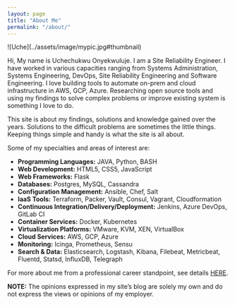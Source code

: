 ```yaml
---
layout: page
title: "About Me"
permalink: "/about/"
---
```


<div class="custom" markdown="1">
![Uche](../assets/image/mypic.jpg#thumbnail) 
</div>

<p class="aboutmeparagraphsetting">
Hi, My name is Uchechukwu Onyekwuluje. I am a Site Reliability Engineer. I have worked in various capacities ranging from Systems Administration, Systems Engineering, DevOps, Site Reliability Engineering and Software Engineering. I love building tools to automate on-prem and cloud infrastructure in AWS, GCP, Azure. Researching open source tools and using my findings to solve complex problems or improve existing system is something I love to do. 
</p>

<p class="aboutmeparagraphsetting">
This site is about my findings, solutions and knowledge gained over the years. Solutions to the difficult problems are sometimes the little things. Keeping things simple and handy is what the site is all about.
</p>

Some of my specialties and areas of interest are:

- **Programming Languages:** JAVA, Python, BASH
- **Web Development:** HTML5, CSS5, JavaScript
- **Web Frameworks:** Flask
- **Databases:** Postgres, MySQL, Cassandra
- **Configuration Management:** Ansible, Chef, Salt
- **IaaS Tools:** Terraform, Packer, Vault, Consul, Vagrant, Cloudformation
- **Continuous Integration/Delivery/Deployment:** Jenkins, Azure DevOps, GitLab CI
- **Container Services:** Docker, Kubernetes 
- **Virtualization Platforms:** VMware, KVM, XEN, VirtualBox
- **Cloud Services:** AWS, GCP, Azure
- **Monitoring:** Icinga, Prometheus, Sensu  
- **Search & Data:** Elasticsearch, Logstash, Kibana, Filebeat, Metricbeat, Fluentd, Statsd, InfluxDB, Telegraph 

For more about me from a professional career standpoint, see details
<a href="https://www.linkedin.com/in/uchechukwu-onyekwuluje-sde" target="_blank">HERE</a>.

**NOTE:**
The opinions expressed in my site’s blog are solely my own and do not express the views or opinions of my employer.
